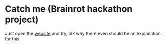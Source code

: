 # Catch me (Brainrot hackathon project)

Just open the [website](https://meghshanth.github.io/worst_project_brainrot_hackathon/) and try, idk why there even should be an explanation for this.
